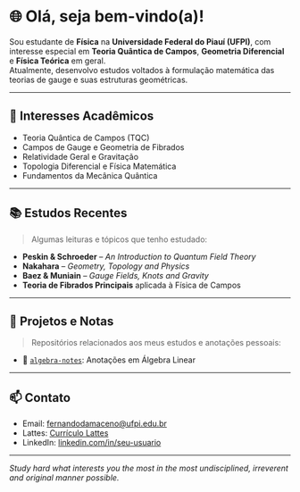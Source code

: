 # :globe_with_meridians: Olá, seja bem-vindo(a)!

Sou estudante de **Física** na **Universidade Federal do Piauí (UFPI)**, com interesse especial em **Teoria Quântica de Campos**, **Geometria Diferencial** e **Física Teórica** em geral.  
Atualmente, desenvolvo estudos voltados à formulação matemática das teorias de gauge e suas estruturas geométricas.

---

## 🧠 Interesses Acadêmicos

- Teoria Quântica de Campos (TQC)
- Campos de Gauge e Geometria de Fibrados
- Relatividade Geral e Gravitação
- Topologia Diferencial e Física Matemática
- Fundamentos da Mecânica Quântica

---

## 📚 Estudos Recentes

> Algumas leituras e tópicos que tenho estudado:

- **Peskin & Schroeder** – *An Introduction to Quantum Field Theory*
- **Nakahara** – *Geometry, Topology and Physics*
- **Baez & Muniain** – *Gauge Fields, Knots and Gravity*
- **Teoria de Fibrados Principais** aplicada à Física de Campos

---

## 🔬 Projetos e Notas

> Repositórios relacionados aos meus estudos e anotações pessoais:

<!-- - 📘 [`qft-notes`](https://github.com/seu-usuario/qft-notes): Anotações em Teoria Quântica de Campos
- 🌐 [`gauge-geometry`](https://github.com/seu-usuario/gauge-geometry): Estudo de campos de gauge com abordagem geométrica
- ✍️ [`latex-notes`](https://github.com/seu-usuario/latex-notes): Compilado de anotações acadêmicas em LaTeX -->
- 📘 [`algebra-notes`](https://github.com/ferhdamasceno/Algebra-Linear): Anotações em Álgebra Linear
---

## 📫 Contato

- Email: fernandodamaceno@ufpi.edu.br  
- Lattes: [Currículo Lattes](https://lattes.cnpq.br/8846392425401204)  
- LinkedIn: [linkedin.com/in/seu-usuario](https://linkedin.com/in/seu-usuario)

---

_Study hard what interests you the most in the most undisciplined, irreverent and
original manner possible._ 

